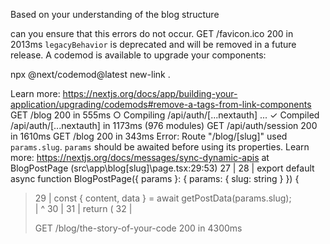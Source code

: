 Based on your understanding of the blog structure

can you ensure that this errors do not occur.
 GET /favicon.ico 200 in 2013ms
`legacyBehavior` is deprecated and will be removed in a future release. A 
codemod is available to upgrade your components:

npx @next/codemod@latest new-link .

Learn more: https://nextjs.org/docs/app/building-your-application/upgrading/codemods#remove-a-tags-from-link-components
 GET /blog 200 in 555ms
 ○ Compiling /api/auth/[...nextauth] ...
 ✓ Compiled /api/auth/[...nextauth] in 1173ms (976 modules)
 GET /api/auth/session 200 in 1610ms
 GET /blog 200 in 343ms
Error: Route "/blog/[slug]" used `params.slug`. `params` should be awaited before using its properties. Learn more: https://nextjs.org/docs/messages/sync-dynamic-apis
    at BlogPostPage (src\app\blog\[slug]\page.tsx:29:53)
  27 |
  28 | export default async function BlogPostPage({ params }: { params: { 
slug: string } }) {
> 29 |   const { content, data } = await getPostData(params.slug);        
     |                                                     ^
  30 |
  31 |   return (
  32 |     <article className="container mx-auto py-12 prose lg:prose-xl"> GET /blog/the-story-of-your-code 200 in 4300ms